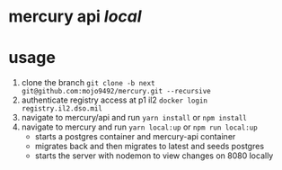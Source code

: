 # mercury api <i>local</i>

# usage
1. clone the branch ``git clone -b next git@github.com:mojo9492/mercury.git --recursive`` 
2. authenticate registry access at p1 il2 ``docker login registry.il2.dso.mil``
3. navigate to mercury/api and run ``yarn install`` or ``npm install``
4. navigate to mercury and run ``yarn local:up`` or ``npm run local:up`` 
    - starts a postgres container and mercury-api container
    - migrates back and then migrates to latest and seeds postgres
    - starts the server with nodemon to view changes on 8080 locally